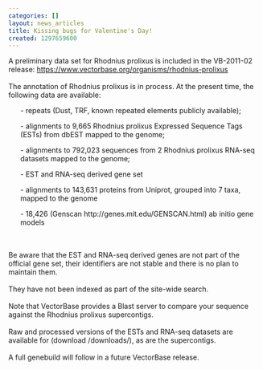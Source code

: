 ```yaml
---
categories: []
layout: news_articles
title: Kissing bugs for Valentine's Day!
created: 1297659600
---
```

A preliminary data set for Rhodnius prolixus is included in the VB-2011-02 release:
https://www.vectorbase.org/organisms/rhodnius-prolixus<br><br>
The annotation of Rhodnius prolixus is in process.  At the present time, the following data are available:
<br>
<ul> - repeats (Dust, TRF, known repeated elements publicly available);</ul>
<ul> - alignments to 9,665 Rhodnius prolixus Expressed Sequence Tags (ESTs) from dbEST mapped to the genome;</ul>
<ul> - alignments to 792,023 sequences from 2 Rhodnius prolixus RNA-seq datasets mapped to the genome;</ul>
<ul> - EST and RNA-seq derived gene set</ul>
<ul> - alignments to 143,631 proteins from Uniprot, grouped into 7 taxa, mapped to the genome</ul>
<ul> - 18,426 (Genscan http://genes.mit.edu/GENSCAN.html) ab initio gene models</ul>
<br><br>
Be aware that the EST and RNA-seq derived genes are not part of the official gene set, their identifiers are not stable and there is no plan to maintain them.  
<br><br>
They have not been indexed as part of the site-wide search.
<br><br>
Note that VectorBase provides a Blast server to compare your sequence against the Rhodnius prolixus supercontigs.  
<br><br>
Raw and processed versions of the ESTs and RNA-seq datasets are available for (download /downloads/), as are the supercontigs.
<br><br>
A full genebuild will follow in a future VectorBase release.
